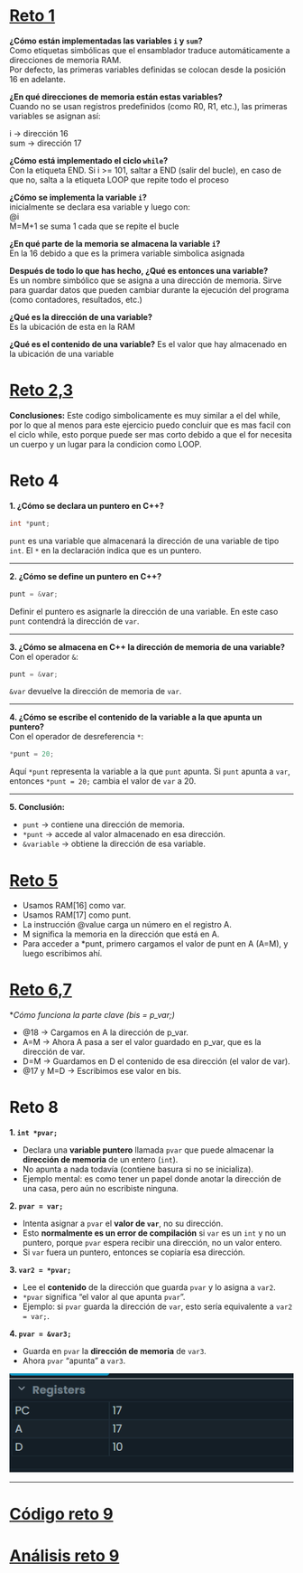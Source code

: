 # [Reto 1](<../Códigos/Reto 1.asm>)  

**¿Cómo están implementadas las variables `i` y `sum`?**  
Como etiquetas simbólicas que el ensamblador traduce automáticamente a direcciones de memoria RAM.  
Por defecto, las primeras variables definidas se colocan desde la posición 16 en adelante.  

**¿En qué direcciones de memoria están estas variables?**  
Cuando no se usan registros predefinidos (como R0, R1, etc.), las primeras variables se asignan así:  

i → dirección 16  
sum → dirección 17  

**¿Cómo está implementado el ciclo `while`?**  
Con la etiqueta END. Si i >= 101, saltar a END (salir del bucle), en caso de que no, salta a la etiqueta LOOP que repite todo el proceso  

**¿Cómo se implementa la variable `i`?**  
inicialmente se declara esa variable y luego con:  
@i  
M=M+1     se suma 1 cada que se repite el bucle  


**¿En qué parte de la memoria se almacena la variable `i`?**  
En la 16 debido a que es la primera variable simbolica asignada  

**Después de todo lo que has hecho, ¿Qué es entonces una variable?**  
Es un nombre simbólico que se asigna a una dirección de memoria. Sirve para guardar datos que pueden cambiar durante la ejecución del programa (como contadores, resultados, etc.)  

**¿Qué es la dirección de una variable?**  
Es la ubicación de esta en la RAM  

**¿Qué es el contenido de una variable?**
Es el valor que hay almacenado en la ubicación de una variable  

# [Reto 2,3](<../Códigos/Reto 2-3.asm>)

**Conclusiones:**
Este codigo simbolicamente es muy similar a el del while, por lo que al menos para este ejercicio puedo concluir que es mas facil con el ciclo while, esto porque puede ser mas corto debido a que el for necesita un cuerpo y un lugar para la condicion como LOOP.  

# Reto 4  

**1. ¿Cómo se declara un puntero en C++?**  
```cpp
int *punt;
```
`punt` es una variable que almacenará la dirección de una variable de tipo `int`. El `*` en la declaración indica que es un puntero.

---

**2. ¿Cómo se define un puntero en C++?**  
```cpp
punt = &var;
```
Definir el puntero es asignarle la dirección de una variable. En este caso `punt` contendrá la dirección de `var`.

---

**3. ¿Cómo se almacena en C++ la dirección de memoria de una variable?**  
Con el operador `&`:
```cpp
punt = &var;
```
`&var` devuelve la dirección de memoria de `var`.

---

**4. ¿Cómo se escribe el contenido de la variable a la que apunta un puntero?**  
Con el operador de desreferencia `*`:
```cpp
*punt = 20;
```
Aquí `*punt` representa la variable a la que `punt` apunta. Si `punt` apunta a `var`, entonces `*punt = 20;` cambia el valor de `var` a 20.

---

**5. Conclusión:**  
- `punt` → contiene una dirección de memoria.  
- `*punt` → accede al valor almacenado en esa dirección.  
- `&variable` → obtiene la dirección de esa variable.  


# [Reto 5](<../Códigos/Reto 5.asm>)  

- Usamos RAM[16] como var.  
- Usamos RAM[17] como punt.  
- La instrucción @value carga un número en el registro A.  
- M significa la memoria en la dirección que está en A.  
- Para acceder a *punt, primero cargamos el valor de punt en A (A=M), y luego escribimos ahí.  

# [Reto 6,7](<../Códigos/Reto 6-7.asm>)

**Cómo funciona la parte clave (bis = *p_var;)**  
- @18 → Cargamos en A la dirección de p_var.
- A=M → Ahora A pasa a ser el valor guardado en p_var, que es la dirección de var.
- D=M → Guardamos en D el contenido de esa dirección (el valor de var).
- @17 y M=D → Escribimos ese valor en bis.

# Reto 8  

**1. `int *pvar;`**    
- Declara una **variable puntero** llamada `pvar` que puede almacenar la **dirección de memoria** de un entero (`int`).  
- No apunta a nada todavía (contiene basura si no se inicializa).  
- Ejemplo mental: es como tener un papel donde anotar la dirección de una casa, pero aún no escribiste ninguna.  

**2. `pvar = var;`**  
- Intenta asignar a `pvar` el **valor de `var`**, no su dirección.  
- Esto **normalmente es un error de compilación** si `var` es un `int` y no un puntero, porque `pvar` espera recibir una dirección, no un valor entero.  
- Si `var` fuera un puntero, entonces se copiaría esa dirección.  

**3. `var2 = *pvar;`**   
- Lee el **contenido** de la dirección que guarda `pvar` y lo asigna a `var2`.  
- `*pvar` significa “el valor al que apunta `pvar`”.  
- Ejemplo: si `pvar` guarda la dirección de `var`, esto sería equivalente a `var2 = var;`.  

**4. `pvar = &var3;`**  
- Guarda en `pvar` la **dirección de memoria** de `var3`.  
- Ahora `pvar` “apunta” a `var3`.  

![alt text](<../../Imagenes/Resultado final reto 5-8.png>)

__________________________  


# [Código reto 9](<../Códigos/Reto 9.asm>)
# [Análisis reto 9](<Reto 9_notas.md>)